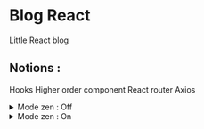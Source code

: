 # Blog React

Little React blog

## Notions :

Hooks
Higher order component
React router
Axios

<details>
  <summary>Mode zen : Off</summary>

![Off](./docs/off.png)

</details>

<details>
  <summary>Mode zen : On</summary>

![On](./docs/on.png)

</details>
